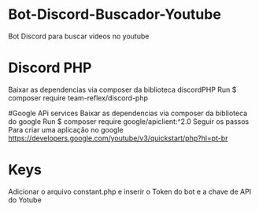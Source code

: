 # Bot-Discord-Buscador-Youtube
Bot Discord para buscar videos no youtube

# Discord PHP
Baixar as dependencias via composer da biblioteca discordPHP
Run $ composer require team-reflex/discord-php

#Google APi services
Baixar as dependencias via composer da biblioteca do google
Run $ composer require google/apiclient:^2.0
Seguir os passos Para criar uma aplicação no google 
https://developers.google.com/youtube/v3/quickstart/php?hl=pt-br

# Keys
Adicionar o arquivo constant.php e inserir o Token do bot e a chave de API do Yotube
